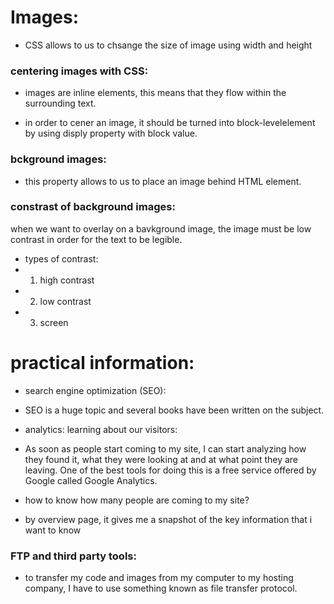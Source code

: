 # Images:

- CSS allows to us to chsange the size of image using width and height


### centering images with CSS:
- images are inline elements, this means that they flow within the surrounding text.

- in order to cener an image, it should be turned into block-levelelement by using disply property with block value.

### bckground images:
- this property allows to us to place an image behind HTML element.

### constrast of background images:
when we want to overlay on a bavkground image, the image must be low contrast in order for the text to be legible.

- types of contrast:
- 1. high contrast
- 2. low contrast
- 3. screen



# practical information:

- search engine optimization (SEO):
- SEO is a huge topic and several books have been written on the subject.


- analytics: learning about our visitors:
- As soon as people start coming to my site, I can start analyzing
how they found it, what they were looking at and at what point they are
leaving. One of the best tools for doing this is a free service offered by
Google called Google Analytics.

- how to know how many people are coming to my site?
- by overview page, it gives me a snapshot of the key information that i want to know

### FTP and third party tools:
- to transfer my code and images from my computer to my hosting company, I have to use something known as file transfer protocol.